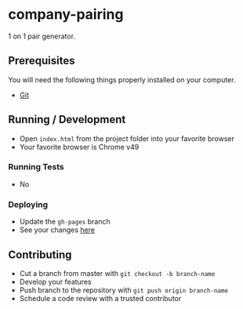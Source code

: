 # company-pairing
1 on 1 pair generator.

## Prerequisites

You will need the following things properly installed on your computer.

* [Git](http://git-scm.com/)

## Running / Development

* Open `index.html` from the project folder into your favorite browser
* Your favorite browser is Chrome v49

### Running Tests

* No

### Deploying

* Update the `gh-pages` branch
* See your changes [here](http://michaelroberts214.github.io/company-pairing/)

## Contributing

* Cut a branch from master with `git checkout -b branch-name`
* Develop your features
* Push branch to the repository with `git push origin branch-name`
* Schedule a code review with a trusted contributor
